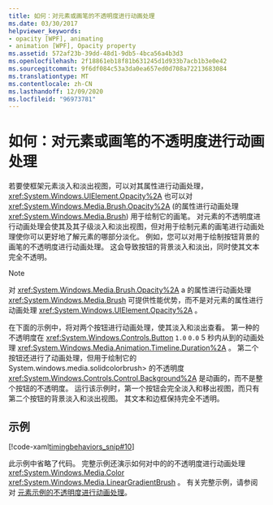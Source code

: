 ```yaml
---
title: 如何：对元素或画笔的不透明度进行动画处理
ms.date: 03/30/2017
helpviewer_keywords:
- opacity [WPF], animating
- animation [WPF], Opacity property
ms.assetid: 572af23b-39dd-48d1-9db5-4bca56a4b3d3
ms.openlocfilehash: 2f18861eb18f81b631245d1d933b7acb1b3e0e42
ms.sourcegitcommit: 9f6df084c53a3da0ea657ed0d708a72213683084
ms.translationtype: MT
ms.contentlocale: zh-CN
ms.lasthandoff: 12/09/2020
ms.locfileid: "96973781"
---
```

# <a name="how-to-animate-the-opacity-of-an-element-or-brush"></a>如何：对元素或画笔的不透明度进行动画处理
若要使框架元素淡入和淡出视图，可以对其属性进行动画处理， <xref:System.Windows.UIElement.Opacity%2A> 也可以对 <xref:System.Windows.Media.Brush.Opacity%2A> (的属性进行动画处理 <xref:System.Windows.Media.Brush>) 用于绘制它的画笔。 对元素的不透明度进行动画处理会使其及其子级淡入和淡出视图，但对用于绘制元素的画笔进行动画处理使你可以更好地了解元素的哪部分淡化。 例如，您可以对用于绘制按钮背景的画笔的不透明度进行动画处理。 这会导致按钮的背景淡入和淡出，同时使其文本完全不透明。  
  
> [!NOTE]
> 对 <xref:System.Windows.Media.Brush.Opacity%2A> a 的属性进行动画处理 <xref:System.Windows.Media.Brush> 可提供性能优势，而不是对元素的属性进行动画处理 <xref:System.Windows.UIElement.Opacity%2A> 。  
  
 在下面的示例中，将对两个按钮进行动画处理，使其淡入和淡出查看。 第一种的不透明度在 <xref:System.Windows.Controls.Button> `1.0` `0.0` 5 秒内从到的动画处理 <xref:System.Windows.Media.Animation.Timeline.Duration%2A> 。 第二个按钮还进行了动画处理，但用于绘制它的 System.windows.media.solidcolorbrush> 的不透明度 <xref:System.Windows.Controls.Control.Background%2A> 是动画的，而不是整个按钮的不透明度。 运行该示例时，第一个按钮会完全淡入和移出视图，而只有第二个按钮的背景淡入和淡出视图。 其文本和边框保持完全不透明。  
  
## <a name="example"></a>示例  
 [!code-xaml[timingbehaviors_snip#10](~/samples/snippets/csharp/VS_Snippets_Wpf/timingbehaviors_snip/CSharp/OpacityAnimationExample.xaml#10)]  
  
 此示例中省略了代码。 完整示例还演示如何对中的的不透明度进行动画处理 <xref:System.Windows.Media.Color> <xref:System.Windows.Media.LinearGradientBrush> 。  有关完整示例，请参阅对 [元素示例的不透明度进行动画处理](https://github.com/Microsoft/WPF-Samples/tree/master/Animation/OpacityAnimation)。
